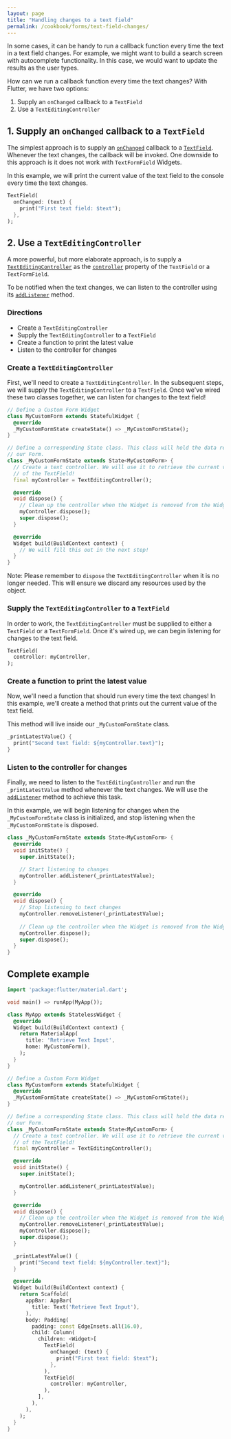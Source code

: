 ```yaml
---
layout: page
title: "Handling changes to a text field"
permalink: /cookbook/forms/text-field-changes/
---
```


In some cases, it can be handy to run a callback function every time the text
in a text field changes. For example, we might want to build a search screen 
with autocomplete functionality. In this case, we would want to update the 
results as the user types.

How can we run a callback function every time the text changes? With Flutter, 
we have two options:

  1. Supply an `onChanged` callback to a `TextField`
  2. Use a `TextEditingController`

## 1. Supply an `onChanged` callback to a `TextField`

The simplest approach is to supply an 
[`onChanged`](https://docs.flutter.io/flutter/material/TextField/onChanged.html) 
callback to a 
[`TextField`](https://docs.flutter.io/flutter/material/TextField-class.html). 
Whenever the text changes, the callback will be invoked. One downside to this 
approach is it does not work with `TextFormField` Widgets.

In this example, we will print the current value of the text field to the 
console every time the text changes.

<!-- skip -->
```dart
TextField(
  onChanged: (text) {
    print("First text field: $text");
  },
);
```

## 2. Use a `TextEditingController`

A more powerful, but more elaborate approach, is to supply a
[`TextEditingController`](https://docs.flutter.io/flutter/widgets/TextEditingController-class.html)
as the 
[`controller`](https://docs.flutter.io/flutter/material/TextField/controller.html)
property of the `TextField` or a `TextFormField`.

To be notified when the text changes, we can listen to the controller using its
[`addListener`](https://docs.flutter.io/flutter/foundation/ChangeNotifier/addListener.html)
method.

### Directions

  - Create a `TextEditingController`
  - Supply the `TextEditingController` to a `TextField`
  - Create a function to print the latest value
  - Listen to the controller for changes

### Create a `TextEditingController`

First, we'll need to create a `TextEditingController`. In the subsequent steps,
we will supply the `TextEditingController` to a `TextField`. Once we've wired
these two classes together, we can listen for changes to the text field!

<!-- skip -->
```dart
// Define a Custom Form Widget
class MyCustomForm extends StatefulWidget {
  @override
  _MyCustomFormState createState() => _MyCustomFormState();
}

// Define a corresponding State class. This class will hold the data related to
// our Form.
class _MyCustomFormState extends State<MyCustomForm> {
  // Create a text controller. We will use it to retrieve the current value
  // of the TextField!
  final myController = TextEditingController();

  @override
  void dispose() {
    // Clean up the controller when the Widget is removed from the Widget tree
    myController.dispose();
    super.dispose();
  }

  @override
  Widget build(BuildContext context) {
    // We will fill this out in the next step!
  }
}
```

Note: Please remember to `dispose` the `TextEditingController` when it is no
longer needed. This will ensure we discard any resources used by the object.

### Supply the `TextEditingController` to a `TextField`

In order to work, the `TextEditingController` must be supplied to either a 
`TextField` or a `TextFormField`. Once it's wired up, we can begin listening
for changes to the text field. 

<!-- skip -->
```dart
TextField(
  controller: myController,
);
```

### Create a function to print the latest value

Now, we'll need a function that should run every time the text changes! In this
example, we'll create a method that prints out the current value of the text
field.

This method will live inside our `_MyCustomFormState` class.

<!-- skip -->
```dart
_printLatestValue() {
  print("Second text field: ${myController.text}");
}
```

### Listen to the controller for changes

Finally, we need to listen to the `TextEditingController` and run the 
`_printLatestValue` method whenever the text changes. We will use the 
[`addListener`](https://docs.flutter.io/flutter/foundation/ChangeNotifier/addListener.html)
method to achieve this task.

In this example, we will begin listening for changes when the
`_MyCustomFormState` class is initialized, and stop listening when the
`_MyCustomFormState` is disposed.

<!-- skip -->
```dart
class _MyCustomFormState extends State<MyCustomForm> {
  @override
  void initState() {
    super.initState();

    // Start listening to changes 
    myController.addListener(_printLatestValue);
  }

  @override
  void dispose() {
    // Stop listening to text changes
    myController.removeListener(_printLatestValue);
    
    // Clean up the controller when the Widget is removed from the Widget tree
    myController.dispose();
    super.dispose();
  }
}
```

## Complete example

```dart
import 'package:flutter/material.dart';

void main() => runApp(MyApp());

class MyApp extends StatelessWidget {
  @override
  Widget build(BuildContext context) {
    return MaterialApp(
      title: 'Retrieve Text Input',
      home: MyCustomForm(),
    );
  }
}

// Define a Custom Form Widget
class MyCustomForm extends StatefulWidget {
  @override
  _MyCustomFormState createState() => _MyCustomFormState();
}

// Define a corresponding State class. This class will hold the data related to
// our Form.
class _MyCustomFormState extends State<MyCustomForm> {
  // Create a text controller. We will use it to retrieve the current value
  // of the TextField!
  final myController = TextEditingController();

  @override
  void initState() {
    super.initState();

    myController.addListener(_printLatestValue);
  }

  @override
  void dispose() {
    // Clean up the controller when the Widget is removed from the Widget tree
    myController.removeListener(_printLatestValue);
    myController.dispose();
    super.dispose();
  }

  _printLatestValue() {
    print("Second text field: ${myController.text}");
  }

  @override
  Widget build(BuildContext context) {
    return Scaffold(
      appBar: AppBar(
        title: Text('Retrieve Text Input'),
      ),
      body: Padding(
        padding: const EdgeInsets.all(16.0),
        child: Column(
          children: <Widget>[
            TextField(
              onChanged: (text) {
                print("First text field: $text");
              },
            ),
            TextField(
              controller: myController,
            ),
          ],
        ),
      ),
    );
  }
}
```
